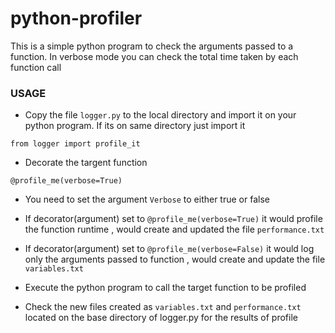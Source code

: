 # python-profiler

This is a simple python program to check the arguments passed to a function. In verbose mode you can check the total time taken by each function call

### USAGE

- Copy the file `logger.py` to the local directory and import it on your python program. If its on same directory just import it
```
from logger import profile_it
```
- Decorate the targent function
```
@profile_me(verbose=True)
```
- You need to set the argument `Verbose` to either true or false

- If decorator(argument) set to `@profile_me(verbose=True)` it would profile the function runtime , would create and updated the file `performance.txt`

- If decorator(argument) set to `@profile_me(verbose=False)` it would log only the arguments passed to function , would create and update the file `variables.txt`

- Execute the python program to call the target function to be profiled

- Check the new files created as `variables.txt` and `performance.txt` located on the base directory of logger.py for the results of profile
